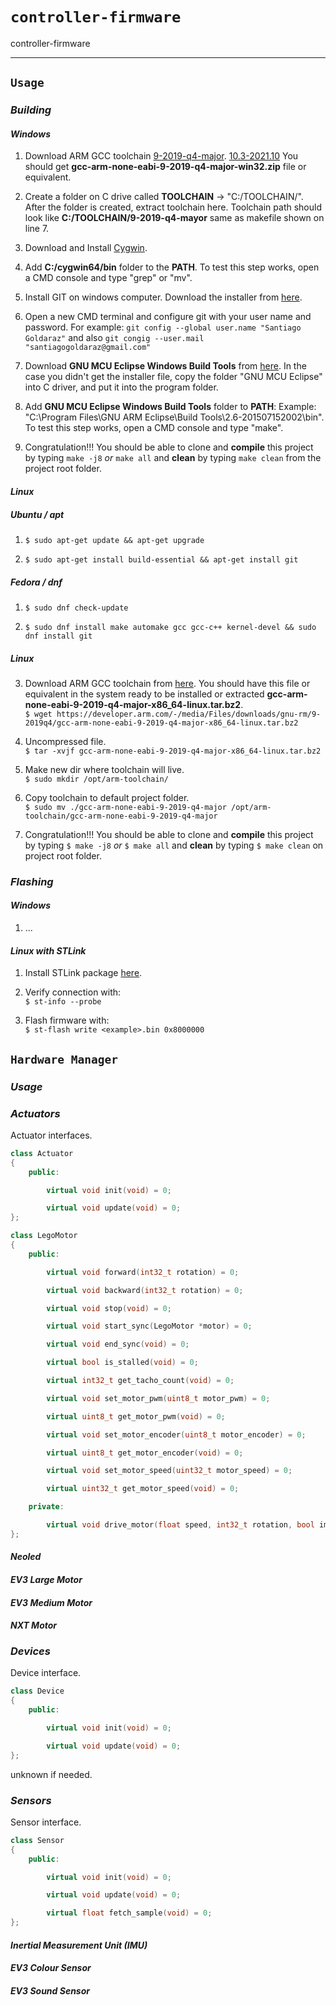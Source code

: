 # `controller-firmware`

controller-firmware

---

## `Usage`

### ***Building***

#### ***Windows***

1. Download ARM GCC toolchain [9-2019-q4-major](https://developer.arm.com/tools-and-software/open-source-software/developer-tools/gnu-toolchain/gnu-rm/downloads/9-2019-q4-major). [10.3-2021.10](https://developer.arm.com/tools-and-software/open-source-software/developer-tools/gnu-toolchain/gnu-rm/downloads) You should get **gcc-arm-none-eabi-9-2019-q4-major-win32.zip** file or equivalent.

2. Create a folder on C drive called **TOOLCHAIN** -> "C:/TOOLCHAIN/". After the folder is created, extract toolchain here. Toolchain path should look like **C:/TOOLCHAIN/9-2019-q4-mayor** same as makefile shown on line 7.

3. Download and Install [Cygwin](https://cygwin.com/install.html).

4. Add **C:/cygwin64/bin** folder to the **PATH**. To test this step works, open a CMD console and type "grep" or "mv".

5. Install GIT on windows computer. Download the installer from [here](https://git-scm.com/download/win).

6. Open a new CMD terminal and configure git with your user name and password. For example: `git config --global user.name "Santiago Goldaraz"` and also `git congig --user.mail "santiagogoldaraz@gmail.com"`

7. Download **GNU MCU Eclipse Windows Build Tools** from [here](https://github.com/gnu-mcu-eclipse/windows-build-tools/releases). In the case you didn't get the installer file, copy the folder "GNU MCU Eclipse" into C driver, and put it into the program folder.

8. Add **GNU MCU Eclipse Windows Build Tools** folder to **PATH**: Example: "C:\Program Files\GNU ARM Eclipse\Build Tools\2.6-201507152002\bin". To test this step works, open a CMD console and type "make".

9. Congratulation!!! You should be able to clone and **compile** this project by typing `make -j8` *or* `make all` and **clean** by typing `make clean` from the project root folder.

#### ***Linux***

##### *Ubuntu / apt*

1. `$ sudo apt-get update && apt-get upgrade`

2. `$ sudo apt-get install build-essential && apt-get install git`

##### *Fedora / dnf*

1. `$ sudo dnf check-update`

2. `$ sudo dnf install make automake gcc gcc-c++ kernel-devel && sudo dnf install git`

##### *Linux*

3. Download ARM GCC toolchain from [here](https://developer.arm.com/open-source/gnu-toolchain/gnu-rm/downloads). You should have this file or equivalent in the system ready to be installed or extracted **gcc-arm-none-eabi-9-2019-q4-major-x86_64-linux.tar.bz2**. \
`$ wget https://developer.arm.com/-/media/Files/downloads/gnu-rm/9-2019q4/gcc-arm-none-eabi-9-2019-q4-major-x86_64-linux.tar.bz2`

4. Uncompressed file. \
`$ tar -xvjf gcc-arm-none-eabi-9-2019-q4-major-x86_64-linux.tar.bz2`

5. Make new dir where toolchain will live. \
`$ sudo mkdir /opt/arm-toolchain/`

6. Copy toolchain to default project folder. \
`$ sudo mv ./gcc-arm-none-eabi-9-2019-q4-major /opt/arm-toolchain/gcc-arm-none-eabi-9-2019-q4-major`

7. Congratulation!!!  You should be able to clone and **compile** this project by typing `$ make -j8` *or* `$ make all` and **clean** by typing `$ make clean` on project root folder.

### ***Flashing***

#### *Windows*

1. ...

#### *Linux with STLink*

1. Install STLink package [here](https://github.com/stlink-org/stlink).

2. Verify connection with: \
`$ st-info --probe`

3. Flash firmware with: \
`$ st-flash write <example>.bin 0x8000000`

## `Hardware Manager`

### ***Usage***

### ***Actuators***

Actuator interfaces.

```cpp
class Actuator
{
    public:

        virtual void init(void) = 0;

        virtual void update(void) = 0;
};

class LegoMotor
{
    public:

        virtual void forward(int32_t rotation) = 0;

        virtual void backward(int32_t rotation) = 0;

        virtual void stop(void) = 0;

        virtual void start_sync(LegoMotor *motor) = 0;

        virtual void end_sync(void) = 0;

        virtual bool is_stalled(void) = 0;

        virtual int32_t get_tacho_count(void) = 0;

        virtual void set_motor_pwm(uint8_t motor_pwm) = 0;

        virtual uint8_t get_motor_pwm(void) = 0;

        virtual void set_motor_encoder(uint8_t motor_encoder) = 0;

        virtual uint8_t get_motor_encoder(void) = 0;

        virtual void set_motor_speed(uint32_t motor_speed) = 0;

        virtual uint32_t get_motor_speed(void) = 0;

    private:

        virtual void drive_motor(float speed, int32_t rotation, bool immediate_return) = 0;
};

```

#### *Neoled*


#### *EV3 Large Motor*

#### *EV3 Medium Motor*

#### *NXT Motor*

### ***Devices***

Device interface.

```cpp
class Device
{
    public:

        virtual void init(void) = 0;

        virtual void update(void) = 0;
};
```

unknown if needed.

### ***Sensors***

Sensor interface.

```cpp
class Sensor
{
    public:

        virtual void init(void) = 0;

        virtual void update(void) = 0;

        virtual float fetch_sample(void) = 0;
};
```

#### *Inertial Measurement Unit (IMU)*

#### *EV3 Colour Sensor*

#### *EV3 Sound Sensor*
